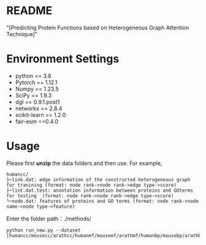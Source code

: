 # README
"[Predicting Protein Functions based on Heterogeneous Graph Attention Technique]"

# Environment Settings 
* python == 3.8  
* Pytorch == 1.12.1
* Numpy == 1.23.5 
* SciPy == 1.9.3 
* dgl == 0.9.1.post1 
* networkx == 2.8.4
* scikit-learn == 1.2.0 
* fair-esm ==0.4.0

# Usage 
Please first **unzip** the data folders and then use.
For example,
````
humancc/
├─link.dat: edge information of the constructed heterogeneous graph for tranining (format: node rank->node rank->edge type->score)   
├─lint.dat.test: annotation information between proteins and GOterms for testing  (format: node rank->node rank->edge type->score)  
└─node.dat: features of proteins and GO terms (format: node rank->node name->node type->feature)
````
Enter the folder path：./methods/
````
python run_new.py --dataset [humancc/mousecc/arathcc/humanmf/mousemf/arathmf/humanbp/mousebp/arathbp]
````
